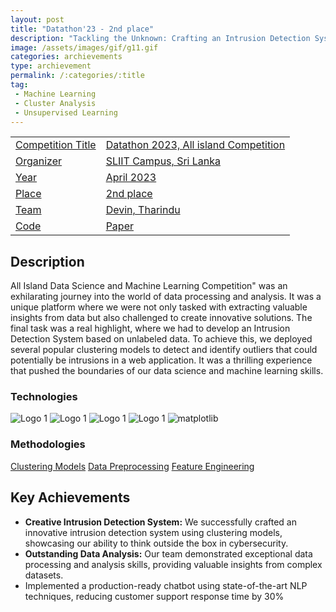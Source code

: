 ```yaml
---
layout: post
title: "Datathon'23 - 2nd place"
description: "Tackling the Unknown: Crafting an Intrusion Detection System with Data Wizardry"
image: /assets/images/gif/g11.gif
categories: archievements
type: archievement
permalink: /:categories/:title
tag:
 - Machine Learning
 - Cluster Analysis
 - Unsupervised Learning
---
```


<div id="main">
	<section id="one">
        <div class="inner no-padding" >
            <div class="table-container">
            <table>
                <tr>
                    <td class="first-column"><a href="#" class="special small disable">Competition Title</a></td>
                    <td class="second-column"><a href="#" class="small disable">Datathon 2023, All island Competition</a></td>
                </tr>
                <tr>
                    <td class="first-column"><a href="#" class="special small disable">Organizer</a></td>
                    <td class="second-column"><a href="#" class="small disable">SLIIT Campus, Sri Lanka</a></td>
                </tr>
                <tr>
                    <td class="first-column"><a href="#" class="special small disable">Year</a></td>
                    <td class="second-column"><a href="#" class="small disable">April 2023</a></td>
                </tr>
                <tr>
                    <td class="first-column"><a href="#" class="special small disable">Place</a></td>
                    <td class="second-column"><a href="#" class="small disable">2nd place</a></td>
                </tr>
                <tr>
                    <td class="first-column"><a href="#" class="special small disable">Team</a></td>
                    <td class="second-column"><a href="#" class="small disable">Devin, Tharindu</a></td>
                </tr>
                <tr>
                    <td class="first-column"><a href="https://github.com/BoTZ-TND/Datathon-2023" class="button special small"><i class="fab fa-github"></i> Code</a></td>
                    <td class="second-column"><a href="#" class="button special small"><i class="fa fa-file-pdf-o"></i> Paper</a></td>
                </tr>
            </table>
            </div>
        </div>
    </section>
	<section id='second'>
		<div class="inner no-padding">
			<div>
				<h2>Description</h2>
				<p>All Island Data Science and Machine Learning Competition" was an exhilarating journey into the world of data processing and analysis. It was a unique platform where we were not only tasked with extracting valuable insights from data but also challenged to create innovative solutions. The final task was a real highlight, where we had to develop an Intrusion Detection System based on unlabeled data. To achieve this, we deployed several popular clustering models to detect and identify outliers that could potentially be intrusions in a web application. It was a thrilling experience that pushed the boundaries of our data science and machine learning skills.</p>
			</div>
			<div class="row">
				<div class="6u 12u$(small)">
					<h3>Technologies</h3>
					<div class='logos-container'>
						<img src="{% link /assets/images/logos/python.png %}" alt="Logo 1" class="logos">
						<img src="{% link /assets/images/logos/sk_learn.png %}" alt="Logo 1" class="logos">
						<img src="{% link /assets/images/logos/numpy.png %}" alt="Logo 1" class="logos">
						<img src="{% link /assets/images/logos/pandas.png %}" alt="Logo 1" class="logos">
						<img src="{% link /assets/images/logos/matplotlib.png %}" alt="matplotlib" class="logos">
					</div>
				</div>
				<div class="6u$ 12u$(small) ">
					<h3>Methodologies</h3>
					<p>
                        <a href="#" class="button small disable">Clustering Models</a>
                        <a href="#" class="button small disable">Data Preprocessing</a>
                        <a href="#" class="button small disable">Feature Engineering</a>
                    </p>
				</div>
			</div>
		</div>
	</section>
	<section id='third'>
		<div class="inner no-padding">
			<div>
				<h2>Key Achievements</h2>
                <ul class='fa-ul'>
                    <li><i class="fa-li fa fa-check-square"></i><b>Creative Intrusion Detection System:</b> We successfully crafted an innovative intrusion detection system using clustering models, showcasing our ability to think outside the box in cybersecurity.</li>
                    <li><i class="fa-li fa fa-check-square"></i><b>Outstanding Data Analysis:</b> Our team demonstrated exceptional data processing and analysis skills, providing valuable insights from complex datasets.</li>
                    <li><i class="fa-li fa fa-check-square"></i>Implemented a production-ready chatbot using state-of-the-art NLP techniques, reducing customer support response time by 30%</li>
                </ul>
			</div>
		</div>
	</section>
</div>
